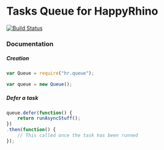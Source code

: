 Tasks Queue for HappyRhino
=============================

[![Build Status](https://travis-ci.org/HappyRhino/hr.queue.png?branch=master)](https://travis-ci.org/HappyRhino/hr.queue)


### Documentation

##### Creation

```js
var Queue = require("hr.queue");

var queue = new Queue();
```

##### Defer a task

```js
queue.defer(function() {
    return runAsyncStuff();
})
.then(function() {
    // This called once the task has been runned
});
```
